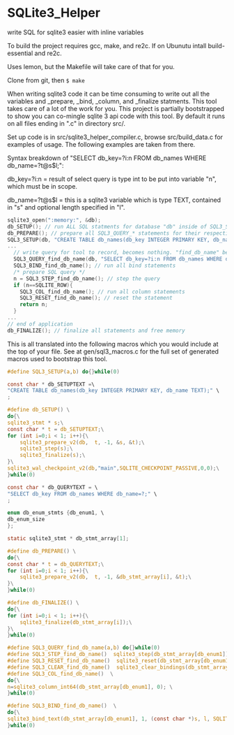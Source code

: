# SQLite3_Helper
write SQL for sqlite3 easier with inline variables

To build the project requires gcc, make, and re2c. If on Ubunutu intall build-essential and re2c.

Uses lemon, but the Makefile will take care of that for you.

Clone from git, then `$ make`

When writing sqlite3 code it can be time consuming to write out all the variables and _prepare, _bind, _column, and _finalize statments.
This tool takes care of a lot of the work for you.
This project is partially bootstrapped to show you can co-mingle sqlite 3 api code with this tool.
By default it runs on all files ending in ".c" in directory src/.

Set up code is in src/sqlite3_helper_compiler.c, browse src/build_data.c for examples of usage. 
The following examples are taken from there.

Syntax breakdown of "SELECT db_key=?i:n FROM db_names WHERE db_name=?t@s$l;": 

db_key=?i:n = result of select query is type int to be put into variable "n", which must be in scope.

db_name=?t@s$l = this is a sqlite3 variable which is type TEXT, contained in "s" and optional length specified in "l".

```c
sqlite3_open(":memory:", &db);
db_SETUP(); // run ALL SQL statments for database "db" inside of SQL3_SETUP's
db_PREPARE(); // prepare all SQL3_QUERY_* statements for their respective databases.
SQL3_SETUP(db, "CREATE TABLE db_names(db_key INTEGER PRIMARY KEY, db_name TEXT);");
...
  // write query for tool to record, becomes nothing. "find_db_name" becomes the unique query name.
  SQL3_QUERY_find_db_name(db, "SELECT db_key=?i:n FROM db_names WHERE db_name=?t@s$l;"); 
  SQL3_BIND_find_db_name(); // run all bind statements
  /* prepare SQL query */
  n = SQL3_STEP_find_db_name(); // step the query
  if (n==SQLITE_ROW){ 
    SQL3_COL_find_db_name(); // run all column statements
    SQL3_RESET_find_db_name(); // reset the statement
    return n;
  }
...
// end of application
db_FINALIZE(); // finalize all statements and free memory
```

This is all translated into the following macros which you would include at the top of your file. See at gen/sql3_macros.c for the full set of generated macros used to bootstrap this tool.

```c
#define SQL3_SETUP(a,b) do{}while(0)

const char * db_SETUPTEXT =\
"CREATE TABLE db_names(db_key INTEGER PRIMARY KEY, db_name TEXT);" \
;

#define db_SETUP() \
do{\
sqlite3_stmt * s;\
const char * t = db_SETUPTEXT;\
for (int i=0;i < 1; i++){\
	sqlite3_prepare_v2(db,  t, -1, &s, &t);\
	sqlite3_step(s);\
	sqlite3_finalize(s);\
}\
sqlite3_wal_checkpoint_v2(db,"main",SQLITE_CHECKPOINT_PASSIVE,0,0);\
}while(0)

const char * db_QUERYTEXT = \
"SELECT db_key FROM db_names WHERE db_name=?;" \
;

enum db_enum_stmts {db_enum1, \
db_enum_size
};

static sqlite3_stmt * db_stmt_array[1];

#define db_PREPARE() \
do{\
const char * t = db_QUERYTEXT;\
for (int i=0;i < 1; i++){\
	sqlite3_prepare_v2(db,  t, -1, &db_stmt_array[i], &t);\
}\
}while(0)

#define db_FINALIZE() \
do{\
for (int i=0;i < 1; i++){\
	sqlite3_finalize(db_stmt_array[i]);\
}\
}while(0)

#define SQL3_QUERY_find_db_name(a,b) do{}while(0)
#define SQL3_STEP_find_db_name()  sqlite3_step(db_stmt_array[db_enum1])
#define SQL3_RESET_find_db_name()  sqlite3_reset(db_stmt_array[db_enum1])
#define SQL3_CLEAR_find_db_name()  sqlite3_clear_bindings(db_stmt_array[db_enum1])
#define SQL3_COL_find_db_name()  \
do{\
n=sqlite3_column_int64(db_stmt_array[db_enum1], 0); \
}while(0)

#define SQL3_BIND_find_db_name()  \
do{\
sqlite3_bind_text(db_stmt_array[db_enum1], 1, (const char *)s, l, SQLITE_STATIC); \
}while(0)
```
